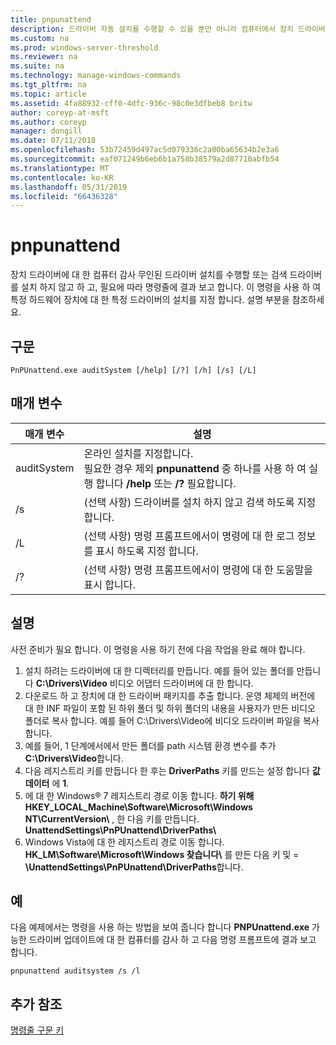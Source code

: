 ```yaml
---
title: pnpunattend
description: 드라이버 자동 설치를 수행할 수 있을 뿐만 아니라 컴퓨터에서 장치 드라이버를 감사 하는 방법에 알아봅니다.
ms.custom: na
ms.prod: windows-server-threshold
ms.reviewer: na
ms.suite: na
ms.technology: manage-windows-commands
ms.tgt_pltfrm: na
ms.topic: article
ms.assetid: 4fa88932-cff0-4dfc-936c-98c0e3dfbeb8 britw
author: coreyp-at-msft
ms.author: coreyp
manager: dongill
ms.date: 07/11/2018
ms.openlocfilehash: 53b72459d497ac5d079336c2a00ba65634b2e3a6
ms.sourcegitcommit: eaf071249b6eb6b1a758b38579a2d87710abfb54
ms.translationtype: MT
ms.contentlocale: ko-KR
ms.lasthandoff: 05/31/2019
ms.locfileid: "66436328"
---
```

# <a name="pnpunattend"></a>pnpunattend

장치 드라이버에 대 한 컴퓨터 감사 무인된 드라이버 설치를 수행할 또는 검색 드라이버를 설치 하지 않고 하 고, 필요에 따라 명령줄에 결과 보고 합니다. 이 명령을 사용 하 여 특정 하드웨어 장치에 대 한 특정 드라이버의 설치를 지정 합니다. 설명 부분을 참조하세요.

## <a name="syntax"></a>구문

```
PnPUnattend.exe auditSystem [/help] [/?] [/h] [/s] [/L]
```

## <a name="parameters"></a>매개 변수

|매개 변수|설명|
|---------|-----------|
|auditSystem|온라인 설치를 지정합니다.</br>필요한 경우 제외 **pnpunattend** 중 하나를 사용 하 여 실행 합니다 **/help** 또는 **/?** 필요합니다.|
|/s|(선택 사항) 드라이버를 설치 하지 않고 검색 하도록 지정 합니다.|
|/L|(선택 사항) 명령 프롬프트에서이 명령에 대 한 로그 정보를 표시 하도록 지정 합니다.|
|/?|(선택 사항) 명령 프롬프트에서이 명령에 대 한 도움말을 표시 합니다.|

## <a name="remarks"></a>설명

사전 준비가 필요 합니다. 이 명령을 사용 하기 전에 다음 작업을 완료 해야 합니다.

1. 설치 하려는 드라이버에 대 한 디렉터리를 만듭니다. 예를 들어 있는 폴더를 만듭니다 **C:\Drivers\Video** 비디오 어댑터 드라이버에 대 한 합니다.
2. 다운로드 하 고 장치에 대 한 드라이버 패키지를 추출 합니다. 운영 체제의 버전에 대 한 INF 파일이 포함 된 하위 폴더 및 하위 폴더의 내용을 사용자가 만든 비디오 폴더로 복사 합니다. 예를 들어 C:\Drivers\Video에 비디오 드라이버 파일을 복사 합니다.
3. 예를 들어, 1 단계에서에서 만든 폴더를 path 시스템 환경 변수를 추가 **C:\Drivers\Video**합니다.
4. 다음 레지스트리 키를 만듭니다 한 후는 **DriverPaths** 키를 만드는 설정 합니다 **값 데이터** 에 **1**.
5. 에 대 한 Windows® 7 레지스트리 경로 이동 합니다. **하기 위해 HKEY_LOCAL_Machine\Software\Microsoft\Windows NT\CurrentVersion\\** , 한 다음 키를 만듭니다. **UnattendSettings\PnPUnattend\DriverPaths\\**
6. Windows Vista에 대 한 레지스트리 경로 이동 합니다. **HK_LM\Software\Microsoft\Windows 찾습니다\\** 를 만든 다음 키 및 = **\UnattendSettings\PnPUnattend\DriverPaths**합니다.

## <a name="examples"></a>예

다음 예제에서는 명령을 사용 하는 방법을 보여 줍니다 합니다 **PNPUnattend.exe** 가능한 드라이버 업데이트에 대 한 컴퓨터를 감사 하 고 다음 명령 프롬프트에 결과 보고 합니다.

```
pnpunattend auditsystem /s /l 
```

## <a name="additional-references"></a>추가 참조

[명령줄 구문 키](command-line-syntax-key.md)